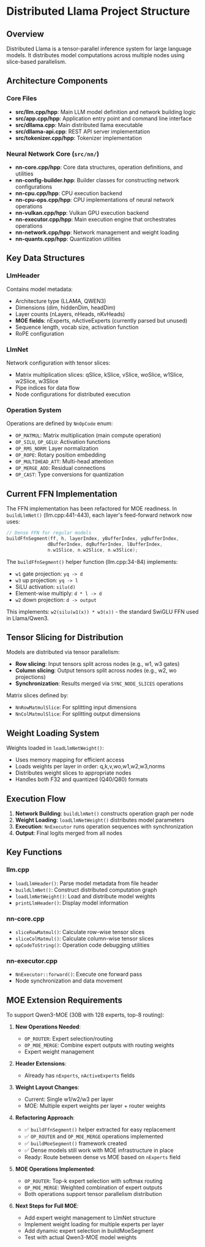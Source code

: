 # Distributed Llama Project Structure

## Overview
Distributed Llama is a tensor-parallel inference system for large language models. It distributes model computations across multiple nodes using slice-based parallelism.

## Architecture Components

### Core Files
- **src/llm.cpp/hpp**: Main LLM model definition and network building logic
- **src/app.cpp/hpp**: Application entry point and command line interface  
- **src/dllama.cpp**: Main distributed llama executable
- **src/dllama-api.cpp**: REST API server implementation
- **src/tokenizer.cpp/hpp**: Tokenizer implementation

### Neural Network Core (`src/nn/`)
- **nn-core.cpp/hpp**: Core data structures, operation definitions, and utilities
- **nn-config-builder.hpp**: Builder classes for constructing network configurations
- **nn-cpu.cpp/hpp**: CPU execution backend
- **nn-cpu-ops.cpp/hpp**: CPU implementations of neural network operations
- **nn-vulkan.cpp/hpp**: Vulkan GPU execution backend
- **nn-executor.cpp/hpp**: Main execution engine that orchestrates operations
- **nn-network.cpp/hpp**: Network management and weight loading
- **nn-quants.cpp/hpp**: Quantization utilities

## Key Data Structures

### LlmHeader
Contains model metadata:
- Architecture type (LLAMA, QWEN3)
- Dimensions (dim, hiddenDim, headDim)
- Layer counts (nLayers, nHeads, nKvHeads) 
- **MOE fields**: nExperts, nActiveExperts (currently parsed but unused)
- Sequence length, vocab size, activation function
- RoPE configuration

### LlmNet  
Network configuration with tensor slices:
- Matrix multiplication slices: qSlice, kSlice, vSlice, woSlice, w1Slice, w2Slice, w3Slice
- Pipe indices for data flow
- Node configurations for distributed execution

### Operation System
Operations are defined by `NnOpCode` enum:
- `OP_MATMUL`: Matrix multiplication (main compute operation)
- `OP_SILU`, `OP_GELU`: Activation functions
- `OP_RMS_NORM`: Layer normalization  
- `OP_ROPE`: Rotary position embedding
- `OP_MULTIHEAD_ATT`: Multi-head attention
- `OP_MERGE_ADD`: Residual connections
- `OP_CAST`: Type conversions for quantization

## Current FFN Implementation

The FFN implementation has been refactored for MOE readiness. In `buildLlmNet()` (llm.cpp:441-443), each layer's feed-forward network now uses:

```cpp
// Dense FFN for regular models
buildFfnSegment(ff, h, layerIndex, yBufferIndex, yqBufferIndex, 
               dBufferIndex, dqBufferIndex, lBufferIndex,
               n.w1Slice, n.w2Slice, n.w3Slice);
```

The `buildFfnSegment()` helper function (llm.cpp:34-84) implements:
- `w1` gate projection: `yq -> d` 
- `w3` up projection: `yq -> l`
- SiLU activation: `silu(d)`
- Element-wise multiply: `d * l -> d`
- `w2` down projection: `d -> output`

This implements: `w2(silu(w1(x)) * w3(x))` - the standard SwiGLU FFN used in Llama/Qwen3.

## Tensor Slicing for Distribution

Models are distributed via tensor parallelism:
- **Row slicing**: Input tensors split across nodes (e.g., w1, w3 gates)
- **Column slicing**: Output tensors split across nodes (e.g., w2, wo projections)
- **Synchronization**: Results merged via `SYNC_NODE_SLICES` operations

Matrix slices defined by:
- `NnRowMatmulSlice`: For splitting input dimensions
- `NnColMatmulSlice`: For splitting output dimensions

## Weight Loading System

Weights loaded in `loadLlmNetWeight()`:
- Uses memory mapping for efficient access
- Loads weights per layer in order: q,k,v,wo,w1,w2,w3,norms
- Distributes weight slices to appropriate nodes
- Handles both F32 and quantized (Q40/Q80) formats

## Execution Flow

1. **Network Building**: `buildLlmNet()` constructs operation graph per node
2. **Weight Loading**: `loadLlmNetWeight()` distributes model parameters  
3. **Execution**: `NnExecutor` runs operation sequences with synchronization
4. **Output**: Final logits merged from all nodes

## Key Functions

### llm.cpp
- `loadLlmHeader()`: Parse model metadata from file header
- `buildLlmNet()`: Construct distributed computation graph
- `loadLlmNetWeight()`: Load and distribute model weights
- `printLlmHeader()`: Display model information

### nn-core.cpp  
- `sliceRowMatmul()`: Calculate row-wise tensor slices
- `sliceColMatmul()`: Calculate column-wise tensor slices
- `opCodeToString()`: Operation code debugging utilities

### nn-executor.cpp
- `NnExecutor::forward()`: Execute one forward pass
- Node synchronization and data movement

## MOE Extension Requirements

To support Qwen3-MOE (30B with 128 experts, top-8 routing):

1. **New Operations Needed**:
   - `OP_ROUTER`: Expert selection/routing 
   - `OP_MOE_MERGE`: Combine expert outputs with routing weights
   - Expert weight management

2. **Header Extensions**: 
   - Already has `nExperts`, `nActiveExperts` fields

3. **Weight Layout Changes**:
   - Current: Single w1/w2/w3 per layer  
   - MOE: Multiple expert weights per layer + router weights

4. **Refactoring Approach**:
   - ✅ `buildFfnSegment()` helper extracted for easy replacement
   - ✅ `OP_ROUTER` and `OP_MOE_MERGE` operations implemented
   - ✅ `buildMoeSegment()` framework created
   - ✅ Dense models still work with MOE infrastructure in place
   - Ready: Route between dense vs MOE based on `nExperts` field

5. **MOE Operations Implemented**:
   - `OP_ROUTER`: Top-k expert selection with softmax routing
   - `OP_MOE_MERGE`: Weighted combination of expert outputs
   - Both operations support tensor parallelism distribution

6. **Next Steps for Full MOE**:
   - Add expert weight management to LlmNet structure
   - Implement weight loading for multiple experts per layer
   - Add dynamic expert selection in buildMoeSegment
   - Test with actual Qwen3-MOE model weights